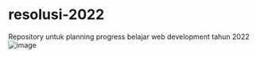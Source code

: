 # resolusi-2022
Repository untuk planning progress belajar web development tahun 2022
![image](https://user-images.githubusercontent.com/105960343/176077833-840bf91d-3a53-47e5-b246-807891e31079.png)
